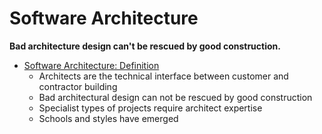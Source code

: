 # Software Architecture

**Bad architecture design can't be rescued by good construction.**

- [Software Architecture: Definition](https://www.coursera.org/learn/software-processes/lecture/gkXeB/software-architecture-definition)
  - Architects are the technical interface between customer and contractor building <the thing>
  - Bad architectural design can not be rescued by good construction
  - Specialist types of projects require architect expertise
  - Schools and styles have emerged

